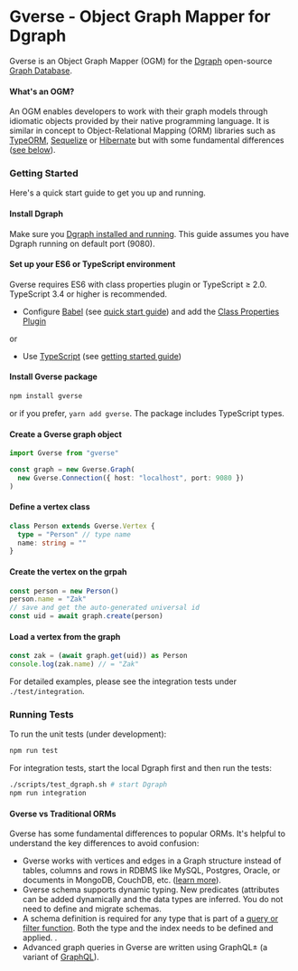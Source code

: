 # Gverse - Object Graph Mapper for Dgraph

Gverse is an Object Graph Mapper (OGM) for the [Dgraph](dgraph.io) open-source [Graph Database](https://en.wikipedia.org/wiki/Graph_database).

#### What's an OGM?

An OGM enables developers to work with their graph models through idiomatic objects provided by their native programming language. It is similar in concept to Object-Relational Mapping (ORM) libraries such as [TypeORM](typeorm.io), [Sequelize](http://docs.sequelizejs.com/) or [Hibernate](https://hibernate.org/) but with some fundamental differences ([see below](#gverse-vs-traditional-orms)).

### Getting Started

Here's a quick start guide to get you up and running.

#### Install Dgraph

Make sure you [Dgraph installed and running](https://docs.dgraph.io/get-started). This guide assumes you have Dgraph running on default port (9080).

#### Set up your ES6 or TypeScript environment

Gverse requires ES6 with class properties plugin or TypeScript ≥ 2.0. TypeScript 3.4 or higher is recommended.

- Configure [Babel](https://babel.org) (see [quick start guide](https://www.robinwieruch.de/minimal-node-js-babel-setup/)) and add the [Class Properties Plugin](https://babeljs.io/docs/en/babel-plugin-proposal-class-properties)

or

- Use [TypeScript](https://www.typescriptlang.org/docs/tutorial.html) (see [getting started guide](https://levelup.gitconnected.com/typescript-quick-start-guide-7257c2b71538))

#### Install Gverse package

```sh
npm install gverse
```

or if you prefer, `yarn add gverse`. The package includes TypeScript types.

#### Create a Gverse graph object

```typescript
import Gverse from "gverse"

const graph = new Gverse.Graph(
  new Gverse.Connection({ host: "localhost", port: 9080 })
)
```

#### Define a vertex class

```typescript
class Person extends Gverse.Vertex {
  type = "Person" // type name
  name: string = ""
}
```

#### Create the vertex on the grpah

```typescript
const person = new Person()
person.name = "Zak"
// save and get the auto-generated universal id
const uid = await graph.create(person)
```

#### Load a vertex from the graph

```typescript
const zak = (await graph.get(uid)) as Person
console.log(zak.name) // = "Zak"
```

For detailed examples, please see the integration tests under `./test/integration`.

### Running Tests

To run the unit tests (under development):

```sh
npm run test
```

For integration tests, start the local Dgraph first and then run the tests:

```sh
./scripts/test_dgraph.sh # start Dgraph
npm run integration
```

#### Gverse vs Traditional ORMs

Gverse has some fundamental differences to popular ORMs. It's helpful to understand the key differences to avoid confusion:

- Gverse works with vertices and edges in a Graph structure instead of tables, columns and rows in RDBMS like MySQL, Postgres, Oracle, or documents in MongoDB, CouchDB, etc. ([learn more](https://docs.dgraph.io/query-language/)).
- Gverse schema supports dynamic typing. New predicates (attributes can be added dynamically and the data types are inferred. You do not need to define and migrate schemas.
- A schema definition is required for any type that is part of a [query or filter function](https://docs.dgraph.io/query-language/#schema). Both the type and the index needs to be defined and applied. .
- Advanced graph queries in Gverse are written using GraphQL± (a variant of [GraphQL](graphql.org)).
